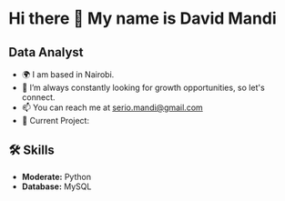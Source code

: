# Hi there 👋 My name is David Mandi

## Data Analyst

- 🌍 I am based in Nairobi.
- 👀 I’m always constantly looking for growth opportunities, so let's connect.
- 📫 You can reach me at serio.mandi@gmail.com
- 🌳 Current Project: 

## 🛠️ Skills
- **Moderate:** Python
- **Database:** MySQL

<!--
**0nserio/0nserio** is a ✨ _special_ ✨ repository because its `README.md` (this file) appears on your GitHub profile.

Here are some ideas to get you started:

- 🔭 I’m currently working on ...
- 🌱 I’m currently learning ...
- 👯 I’m looking to collaborate on ...
- 🤔 I’m looking for help with ...
- 💬 Ask me about ...
- 📫 How to reach me: ...
- 😄 Pronouns: ...
- ⚡ Fun fact: ...
-->
